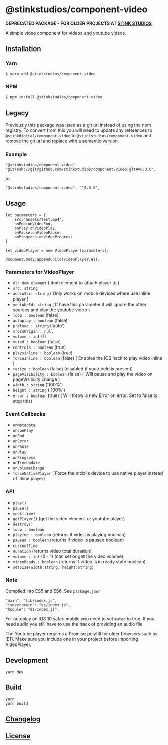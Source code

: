 # @stinkstudios/component-video

**DEPRECATED PACKAGE - FOR OLDER PROJECTS AT [STINK STUDIOS]**

A simple video component for videos and youtube videos.

## Installation

### Yarn

```bash
$ yarn add @stinkstudios/component-video
```

### NPM

```bash
$ npm install @stinkstudios/component-video
```

## Legacy

Previously this package was used as a git url instead of using the npm registry. To convert from this you will need to update any references to `@stinkdigital/component-video` to `@stinkstudios/component-video` and remove the git url and replace with a semantic version.

### Example

```
"@stinkstudios/component-video": "git+ssh://git@github.com/stinkstudios/component-video.git#v0.3.6",
```

to

```
"@stinkstudios/component-video": "^0.3.6",
```

## Usage

```
let parameters = {
	src:"assets/test.mp4",
	onEnd:onVideoEnd,
	onPlay:onVideoPlay,
	onPause:onVideoPause,
	onProgress:onVideoProgress
}

let videoPlayer = new VideoPlayer(parameters);

document.body.appendChild(videoPlayer.el);
```

### Parameters for VideoPlayer

- `el: dom element` ( dom element to attach player to )
- `src: string`
- `audioSrc: string` ( Only works on mobile devices where use Inline player )
- `youtubeId: string` ( If have this parameter it will ignore the other sources and play the youtube video )
- `loop : boolean` (false)
- `autoplay : boolean` (false)
- `preload : string` ('auto')
- `crossOrigin : null`
- `volume : int` (1)
- `muted : boolean` (false)
- `controls : boolean` (true)
- `playsinline : boolean` (true)
- `forceInline : boolean` (false) ( Enables the iOS hack to play video inline )
- `resize : boolean` (false) (disabled if youtubeId is present)
- `pageVisibility : boolean` (false) ( Will pause and play the video on pageVisibility change )
- `width : string` ('100%')
- `height : string` ('100%')
- `error : boolean` (true) ( Will throw a new Error on error. Set to false to stop this)

### Event Callbacks

- `onMetadata`
- `onCanPlay`
- `onEnd`
- `onError`
- `onPause`
- `onPlay`
- `onProgress`
- `onTimeUpdate`
- `onVolumeChange`
- `forceNativePlayer` ( Force the mobile device to use native player instead of Inline player)

### API

- `play()`
- `pause()`
- `seek(time)`
- `getPlayer()` (get the video element or youtube player)
- `destroy()`
- `loop : boolean`
- `playing : boolean` (returns if video is playing boolean)
- `paused : boolean` (returns if video is paused boolean)
- `currentTime`
- `duration` (returns video total duration)
- `volume : int` (0 - 1) (can set or get the video volume)
- `videoReady : boolean` (returns if video is in ready state boolean)
- `setSize(width:string, height:string)`

### Note

Compiled into ES5 and ES6. See `package.json`

    "main": "lib/index.js",
    "jsnext:main": "es/index.js",
    "module": "es/index.js",

For autoplay on iOS 10 safari mobile you need to set `muted` to true.
If you need audio you still have to use the hack of providing an audio file

The Youtube player requires a Promise polyfill for older browsers such as IE11. Make sure you include one in your project before importing VideoPlayer.

## Development

```
yarn dev
```

## Build

```
yarn
yarn build
```

## [Changelog](https://github.com/Stinkstudios/npm-packages/blob/master/packages/component-video/CHANGELOG.md)

## [License](https://github.com/Stinkstudios/npm-packages/blob/master/packages/component-video/LICENSE)

[downloads-img]: https://img.shields.io/npm/dm/@stinkstudios/component-video.svg?style=flat-square
[npm-img]: https://img.shields.io/npm/v/@stinkstudios/component-video.svg?style=flat-square
[npm-url]: https://npmjs.org/package/@stinkstudios/component-video
[travis-img]: https://travis-ci.com/Stinkstudios/npm-packages.svg?style=flat-square
[travis-url]: https://travis-ci.com/Stinkstudios/npm-packages
[snyk-img]: https://snyk.io/test/github/Stinkstudios/npm-packages/badge.svg?targetFile=packages%2Fcomponent-video%2Fpackage.json
[snyk-url]: https://snyk.io/test/github/Stinkstudios/npm-packages?targetFile=packages%2Fcomponent-video%2Fpackage.json
[mit-img]: http://img.shields.io/badge/license-MIT-brightgreen.svg
[mit-url]: http://opensource.org/licenses/MIT
[stink studios]: https://stinkstudios.com
